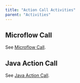 ```yaml
---
title: "Action Call Activities"
parent: "Activities"
---
```



## Microflow Call

See [Microflow Call](Microflow+Call).

## Java Action Call

See [Java Action Call](Java+Action+Call).
